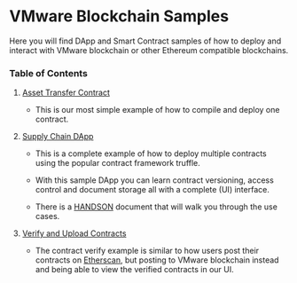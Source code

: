 <!--
Copyright 2019 VMware, all rights reserved.
This software is released under MIT license.
The full license information can be found in LICENSE in the root directory of this project.
 -->

# VMware Blockchain Samples

Here you will find DApp and Smart Contract samples of how to deploy and interact with VMware blockchain or other Ethereum compatible blockchains.

### Table of Contents

1. [Asset Transfer Contract](./asset-transfer)

   - This is our most simple example of how to compile and deploy one contract.

2. [Supply Chain DApp](./supply-chain)

   - This is a complete example of how to deploy multiple contracts using the popular contract framework truffle.

   - With this sample DApp you can learn contract versioning, access control and document storage all with a complete (UI) interface.

   - There is a [HANDSON](./suppl-chain/HANDSON.md) document that will walk you through the use cases.

3. [Verify and Upload Contracts](./supply-chain/verify)

   - The contract verify example is similar to how users post their contracts on [Etherscan](https://etherscan.io/verifyContract), but posting to VMware blockchain instead and being able to view the verified contracts in our UI.
